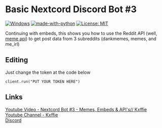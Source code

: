 # Basic Nextcord Discord Bot #3

[![Windows](https://svgshare.com/i/ZhY.svg)](https://svgshare.com/i/ZhY.svg)
[![made-with-python](https://img.shields.io/badge/Made%20with-Python-1f425f.svg)](https://www.python.org/)
[![License: MIT](https://img.shields.io/badge/License-MIT-yellow.svg)](https://opensource.org/licenses/MIT)

Continuing with embeds, this shows you how to use the Reddit API (well, [meme api](https://meme-api.herokuapp.com/gimme)) to get post data from 3 subreddits (dankmemes, memes, and me_irl)

## Editing

Just change the token at the code below

```
client.run("PUT YOUR TOKEN HERE")
```

## Links

[Youtube Video - Nextcord Bot #3 - Memes, Embeds & API's// Kxffie](https://youtu.be/SY7jDocqaX8)<br />
[Youtube Channel - Kxffie](https://bit.ly/3lRgN8V)<br />
[Discord](https://bit.ly/38Le2mN)<br />
